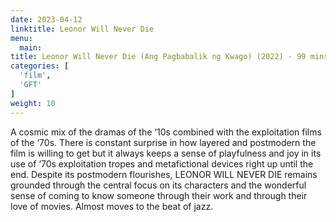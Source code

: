 ```yaml
---
date: 2023-04-12
linktitle: Leonor Will Never Die
menu:
  main:
title: Leonor Will Never Die (Ang Pagbabalik ng Kwago) (2022) - 99 mins
categories: [
  'film',
  'GFT'
]
weight: 10
---
```


A cosmic mix of the dramas of the ‘10s combined with the exploitation films of the ‘70s. There is constant surprise in how layered and postmodern the film is willing to get but it always keeps a sense of playfulness and joy in its use of ‘70s exploitation tropes and metafictional devices right up until the end. Despite its postmodern flourishes, LEONOR WILL NEVER DIE remains grounded through the central focus on its characters and the wonderful sense of coming to know someone through their work and through their love of movies. Almost moves to the beat of jazz.
